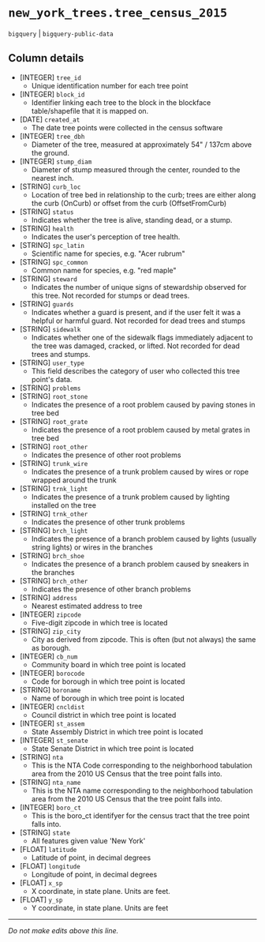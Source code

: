 # `new_york_trees.tree_census_2015`
`bigquery` | `bigquery-public-data`

## Column details
* [INTEGER]   `tree_id`
  - Unique identification number for each tree point
* [INTEGER]   `block_id`
  - Identifier linking each tree to the block in the blockface table/shapefile that it is mapped on.
* [DATE]      `created_at`
  - The date tree points were collected in the census software
* [INTEGER]   `tree_dbh`
  - Diameter of the tree, measured at approximately 54" / 137cm above the ground.
* [INTEGER]   `stump_diam`
  - Diameter of stump measured through the center, rounded to the nearest inch.
* [STRING]    `curb_loc`
  - Location of tree bed in relationship to the curb; trees are either along the curb (OnCurb) or offset from the curb (OffsetFromCurb)
* [STRING]    `status`
  - Indicates whether the tree is alive, standing dead, or a stump.
* [STRING]    `health`
  - Indicates the user's perception of tree health.
* [STRING]    `spc_latin`
  - Scientific name for species, e.g. "Acer rubrum"
* [STRING]    `spc_common`
  - Common name for species, e.g. "red maple"
* [STRING]    `steward`
  - Indicates the number of unique signs of stewardship observed for this tree. Not recorded for stumps or dead trees.
* [STRING]    `guards`
  - Indicates whether a guard is present, and if the user felt it was a helpful or harmful guard. Not recorded for dead trees and stumps
* [STRING]    `sidewalk`
  - Indicates whether one of the sidewalk flags immediately adjacent to the tree was damaged, cracked, or lifted. Not recorded for dead trees and stumps.
* [STRING]    `user_type`
  - This field describes the category of user who collected this tree point's data.
* [STRING]    `problems`
* [STRING]    `root_stone`
  - Indicates the presence of a root problem caused by paving stones in tree bed
* [STRING]    `root_grate`
  - Indicates the presence of a root problem caused by metal grates in tree bed
* [STRING]    `root_other`
  - Indicates the presence of other root problems
* [STRING]    `trunk_wire`
  - Indicates the presence of a trunk problem caused by wires or rope wrapped around the trunk
* [STRING]    `trnk_light`
  - Indicates the presence of a trunk problem caused by lighting installed on the tree
* [STRING]    `trnk_other`
  - Indicates the presence of other trunk problems
* [STRING]    `brch_light`
  - Indicates the presence of a branch problem caused by lights (usually string lights) or wires in the branches
* [STRING]    `brch_shoe`
  - Indicates the presence of a branch problem caused by sneakers in the branches
* [STRING]    `brch_other`
  - Indicates the presence of other branch problems
* [STRING]    `address`
  - Nearest estimated address to tree
* [INTEGER]   `zipcode`
  - Five-digit zipcode in which tree is located
* [STRING]    `zip_city`
  - City as derived from zipcode. This is often (but not always) the same as borough.
* [INTEGER]   `cb_num`
  - Community board in which tree point is located
* [INTEGER]   `borocode`
  - Code for borough in which tree point is located
* [STRING]    `boroname`
  - Name of borough in which tree point is located
* [INTEGER]   `cncldist`
  - Council district in which tree point is located
* [INTEGER]   `st_assem`
  - State Assembly District in which tree point is located
* [INTEGER]   `st_senate`
  - State Senate District in which tree point is located
* [STRING]    `nta`
  - This is the NTA Code corresponding to the neighborhood tabulation area from the 2010 US Census that the tree point falls into.
* [STRING]    `nta_name`
  - This is the NTA name corresponding to the neighborhood tabulation area from the 2010 US Census that the tree point falls into.
* [INTEGER]   `boro_ct`
  - This is the boro_ct identifyer for the census tract that the tree point falls into.
* [STRING]    `state`
  - All features given value 'New York'
* [FLOAT]     `latitude`
  - Latitude of point, in decimal degrees
* [FLOAT]     `longitude`
  - Longitude of point, in decimal degrees
* [FLOAT]     `x_sp`
  - X coordinate, in state plane. Units are feet.
* [FLOAT]     `y_sp`
  - Y coordinate, in state plane. Units are feet

-------------------------------------------------------------------------------
*Do not make edits above this line.*
